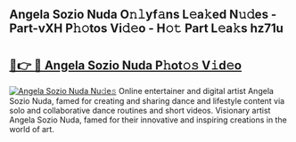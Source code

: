 ## Angela Sozio Nuda O𝚗𝚕yf𝚊ns L𝚎a𝚔ed N𝚞𝚍es - Part-vXH P𝚑𝚘tos Vi𝚍𝚎o - H𝚘𝚝 Part L𝚎a𝚔s hz71u

# <h2><a href="http://kfe0czl.oniu.top/?m=Angela+Sozio+Nuda">🔗👉 🔴 Angela Sozio Nuda P𝚑ot𝚘𝚜 V𝚒d𝚎o</a></h2>

[![Angela Sozio Nuda Nu𝚍e𝚜](https://i.imgur.com/0qMVB7G.gif)](http://kfe0czl.oniu.top/?m=Angela+Sozio+Nuda)
Online entertainer and digital artist Angela Sozio Nuda, famed for creating and sharing dance and lifestyle content via solo and collaborative dance routines and short videos. Visionary artist Angela Sozio Nuda, famed for their innovative and inspiring creations in the world of art.  
